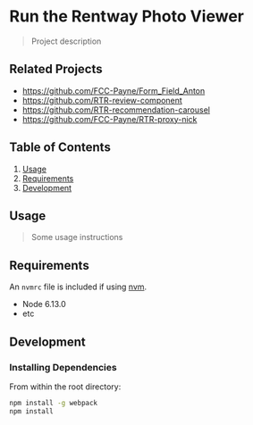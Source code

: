# Run the Rentway Photo Viewer

> Project description

## Related Projects

  - https://github.com/FCC-Payne/Form_Field_Anton
  - https://github.com/RTR-review-component
  - https://github.com/RTR-recommendation-carousel
  - https://github.com/FCC-Payne/RTR-proxy-nick

## Table of Contents

1. [Usage](#Usage)
1. [Requirements](#requirements)
1. [Development](#development)

## Usage

> Some usage instructions

## Requirements

An `nvmrc` file is included if using [nvm](https://github.com/creationix/nvm).

- Node 6.13.0
- etc

## Development

### Installing Dependencies

From within the root directory:

```sh
npm install -g webpack
npm install
```
